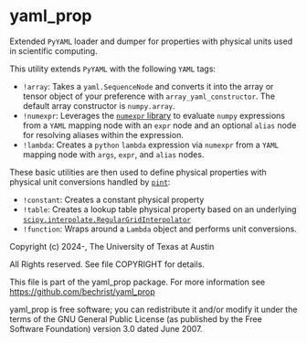 # yaml_prop
Extended `PyYAML` loader and dumper for properties with physical units used in scientific computing.

This utility extends `PyYAML` with the following `YAML` tags:
- `!array`: Takes a `yaml.SequenceNode` and converts it into the array or tensor object of your preference with `array_yaml_constructor`. The default array constructor is `numpy.array`.
- `!numexpr`: Leverages the [`numexpr` library](https://github.com/pydata/numexpr) to evaluate `numpy` expressions from a `YAML` mapping node with an `expr` node and an optional `alias` node for resolving aliases within the expression.
- `!lambda`: Creates a `python` `lambda` expression via `numexpr` from a `YAML` mapping node with `args`, `expr`, and `alias` nodes.

These basic utilities are then used to define physical properties with physical unit conversions handled by [`pint`](https://github.com/hgrecco/pint):
- `!constant`: Creates a constant physical property
- `!table`: Creates a lookup table physical property based on an underlying [`scipy.interpolate.RegularGridInterpolator`](https://docs.scipy.org/doc/scipy/reference/generated/scipy.interpolate.RegularGridInterpolator.html)
- `!function`: Wraps around a `Lambda` object and performs unit conversions.


Copyright (c) 2024-, The University of Texas at Austin

All Rights reserved.
See file COPYRIGHT for details.

This file is part of the yaml_prop package. For more information see
https://github.com/bechrist/yaml_prop

yaml_prop is free software; you can redistribute it and/or modify it under the terms of the GNU General Public License (as published by the Free Software Foundation) version 3.0 dated June 2007.
